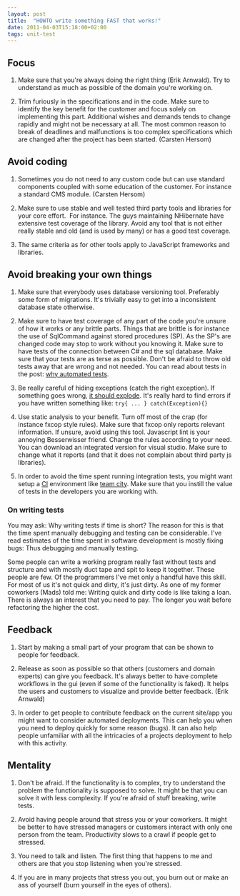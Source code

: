 ```yaml
---
layout: post
title:  "HOWTO write something FAST that works!"
date: 2011-04-03T15:18:00+02:00
tags: unit-test
---
```


## Focus

1. Make sure that you're always doing the right thing (Erik Arnwald). Try to understand as much as possible of the domain you're working on.

2. Trim furiously in the specifications and in the code. Make sure to identify the key benefit for the customer and focus solely on implementing this part. Additional wishes and demands tends to change rapidly and might not be necessary at all. The most common reason to break of deadlines and malfunctions is too complex specifications which are changed after the project has been started. (Carsten Hersom)

## Avoid coding

1. Sometimes you do not need to any custom code but can use standard components coupled with some education of the customer. For instance a standard CMS module. (Carsten Hersom)

2. Make sure to use stable and well tested third party tools and libraries for your core effort.  For instance. The guys maintaining NHibernate have extensive test coverage of the library. Avoid any tool that is not either really stable and old (and is used by many) or has a good test coverage.

3. The same criteria as for other tools apply to JavaScript frameworks and libraries.

## Avoid breaking your own things

1. Make sure that everybody uses database versioning tool. Preferably some form of migrations. It's trivially easy to get into a inconsistent database state otherwise.

2. Make sure to have test coverage of any part of the code you're unsure of how it works or any brittle parts. Things that are brittle is for instance the use of SqlCommand against stored procedures (SP). As the SP's are changed code may stop to work without you knowing it. Make sure to have tests of the connection between C# and the sql database. Make sure that your tests are as terse as possible. Don't be afraid to throw old tests away that are wrong and not needed. You can read about tests in the post: [why automated tests](/2011/03/31/why-automated-tests.html).

3. Be really careful of hiding exceptions (catch the right exception). If something goes wrong, [it should explode](http://ferd.ca/the-zen-of-erlang.html). It's really hard to find errors if you have written something like: ``` try{ ... } catch(Exception){} ```

4. Use static analysis to your benefit. Turn off most of the crap (for instance fxcop style rules). Make sure that fxcop only reports relevant information. If unsure, avoid using this tool. Javascript lint is your annoying Besserwisser friend. Change the rules according to your need. You can download an integrated version for visual studio. Make sure to change what it reports (and that it does not complain about third party js libraries).

5. In order to avoid the time spent running integration tests, you might want setup a [CI](http://en.wikipedia.org/wiki/Continuous_integration) environment like [team city](http://www.jetbrains.com/teamcity/). Make sure that you instill the value of tests in the developers you are working with.

### On writing tests

You may ask: Why writing tests if time is short? The reason for this is that the time spent manually debugging and testing can be considerable. I've read estimates of the time spent in software development is mostly fixing bugs: Thus debugging and manually testing.

Some people can write a working program really fast without tests and structure and with mostly duct tape and spit to keep it together. These people are few. Of the programmers I've met only a handful have this skill. For most of us it's not quick and dirty, it's just dirty. As one of my former coworkers (Mads) told me: Writing quick and dirty code is like taking a loan. There is always an interest that you need to pay. The longer you wait before refactoring the higher the cost.

## Feedback

1. Start by making a small part of your program that can be shown to people for feedback.

2. Release as soon as possible so that others (customers and domain experts) can give you feedback. It's always better to have complete workflows in the gui (even if some of the functionality is faked). It helps the users and customers to visualize and provide better feedback. (Erik Arnwald)

3. In order to get people to contribute feedback on the current site/app you might want to consider automated deployments. This can help you when you need to deploy quickly for some reason (bugs). It can also help people unfamiliar with all the intricacies of a projects deployment to help with this activity.

## Mentality

1. Don't be afraid. If the functionality is to complex, try to understand the problem the functionality is supposed to solve. It might be that you can solve it with less complexity. If you're afraid of stuff breaking, write tests.

2. Avoid having people around that stress you or your coworkers. It might be better to have stressed managers or customers interact with only one person from the team. Productivity slows to a crawl if people get to stressed.

3. You need to talk and listen. The first thing that happens to me and others are that you stop listening when you're stressed.

4. If you are in many projects that stress you out, you burn out or make an ass of yourself (burn yourself in the eyes of others).
